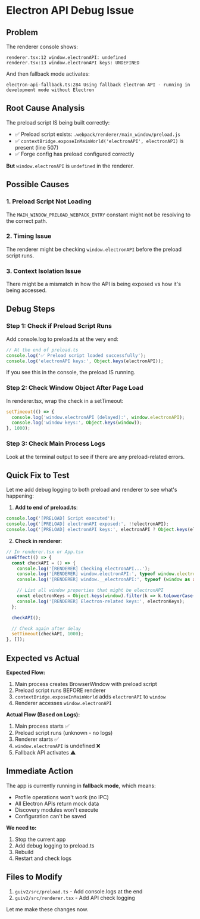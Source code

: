 # Electron API Debug Issue

## Problem

The renderer console shows:
```
renderer.tsx:12 window.electronAPI: undefined
renderer.tsx:13 window.electronAPI keys: UNDEFINED
```

And then fallback mode activates:
```
electron-api-fallback.ts:284 Using fallback Electron API - running in development mode without Electron
```

## Root Cause Analysis

The preload script IS being built correctly:
- ✅ Preload script exists: `.webpack/renderer/main_window/preload.js`
- ✅ `contextBridge.exposeInMainWorld('electronAPI', electronAPI)` is present (line 507)
- ✅ Forge config has preload configured correctly

**But** `window.electronAPI` is `undefined` in the renderer.

## Possible Causes

### 1. Preload Script Not Loading
The `MAIN_WINDOW_PRELOAD_WEBPACK_ENTRY` constant might not be resolving to the correct path.

### 2. Timing Issue
The renderer might be checking `window.electronAPI` before the preload script runs.

### 3. Context Isolation Issue
There might be a mismatch in how the API is being exposed vs how it's being accessed.

## Debug Steps

### Step 1: Check if Preload Script Runs
Add console.log to preload.ts at the very end:

```typescript
// At the end of preload.ts
console.log('✅ Preload script loaded successfully');
console.log('electronAPI keys:', Object.keys(electronAPI));
```

If you see this in the console, the preload IS running.

### Step 2: Check Window Object After Page Load
In renderer.tsx, wrap the check in a setTimeout:

```typescript
setTimeout(() => {
  console.log('window.electronAPI (delayed):', window.electronAPI);
  console.log('window keys:', Object.keys(window));
}, 1000);
```

### Step 3: Check Main Process Logs
Look at the terminal output to see if there are any preload-related errors.

## Quick Fix to Test

Let me add debug logging to both preload and renderer to see what's happening:

1. **Add to end of preload.ts**:
```typescript
console.log('[PRELOAD] Script executed');
console.log('[PRELOAD] electronAPI exposed:', !!electronAPI);
console.log('[PRELOAD] electronAPI keys:', electronAPI ? Object.keys(electronAPI).length : 0);
```

2. **Check in renderer**:
```typescript
// In renderer.tsx or App.tsx
useEffect(() => {
  const checkAPI = () => {
    console.log('[RENDERER] Checking electronAPI...');
    console.log('[RENDERER] window.electronAPI:', typeof window.electronAPI);
    console.log('[RENDERER] window.__electronAPI:', typeof (window as any).__electronAPI);

    // List all window properties that might be electronAPI
    const electronKeys = Object.keys(window).filter(k => k.toLowerCase().includes('electron'));
    console.log('[RENDERER] Electron-related keys:', electronKeys);
  };

  checkAPI();

  // Check again after delay
  setTimeout(checkAPI, 1000);
}, []);
```

## Expected vs Actual

**Expected Flow:**
1. Main process creates BrowserWindow with preload script
2. Preload script runs BEFORE renderer
3. `contextBridge.exposeInMainWorld` adds `electronAPI` to `window`
4. Renderer accesses `window.electronAPI`

**Actual Flow (Based on Logs):**
1. Main process starts ✅
2. Preload script runs (unknown - no logs)
3. Renderer starts ✅
4. `window.electronAPI` is undefined ❌
5. Fallback API activates ⚠️

## Immediate Action

The app is currently running in **fallback mode**, which means:
- Profile operations won't work (no IPC)
- All Electron APIs return mock data
- Discovery modules won't execute
- Configuration can't be saved

**We need to:**
1. Stop the current app
2. Add debug logging to preload.ts
3. Rebuild
4. Restart and check logs

## Files to Modify

1. `guiv2/src/preload.ts` - Add console.logs at the end
2. `guiv2/src/renderer.tsx` - Add API check logging

Let me make these changes now.
